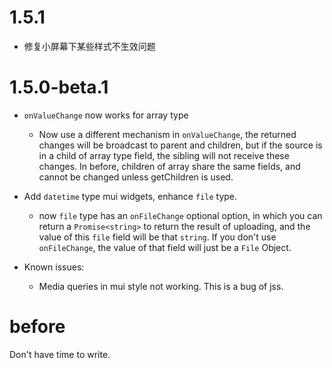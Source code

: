 # 1.5.1
- 修复小屏幕下某些样式不生效问题

# 1.5.0-beta.1

- `onValueChange` now works for array type
    - Now use a different mechanism in `onValueChange`, the returned changes will be broadcast to parent and children, but if the source is in a child of array type field, the sibling will not receive these changes. In before, children of array share the same fields, and cannot be changed unless getChildren is used.
    
- Add `datetime` type mui widgets, enhance `file` type.
    - now `file` type has an `onFileChange` optional option, in which you can return a `Promise<string>` to return the result of uploading, and the value of this `file` field will be that `string`. If you don't use `onFileChange`, the value of that field will just be a `File` Object.
    
- Known issues:
    - Media queries in mui style not working. This is a bug of jss.
    
# before

Don't have time to write.
